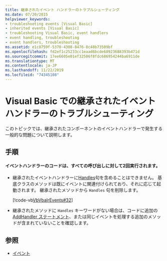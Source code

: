 ```yaml
---
title: 継承されたイベント ハンドラーのトラブルシューティング
ms.date: 07/20/2015
helpviewer_keywords:
- troubleshooting events [Visual Basic]
- inherited events [Visual Basic]
- troubleshooting Visual Basic, event handlers
- event handling, troubleshooting
- event handlers, troubleshooting
ms.assetid: e1c8759f-5370-4308-8476-8c48b73509bf
ms.openlocfilehash: fd2ef1c25233cc1eaad6bcde68923688393b471d
ms.sourcegitcommit: 17ee6605e01ef32506f8fdc686954244ba6911de
ms.translationtype: MT
ms.contentlocale: ja-JP
ms.lasthandoff: 11/22/2019
ms.locfileid: "74345108"
---
```

# <a name="troubleshooting-inherited-event-handlers-in-visual-basic"></a>Visual Basic での継承されたイベント ハンドラーのトラブルシューティング
このトピックでは、継承されたコンポーネントのイベントハンドラーで発生する一般的な問題について説明します。  
  
## <a name="procedures"></a>手順  
  
#### <a name="code-in-event-handler-executes-twice-for-every-call"></a>イベントハンドラーのコードは、すべての呼び出しに対して2回実行されます。  
  
- 継承されたイベントハンドラーに[Handles](../../../../visual-basic/language-reference/statements/handles-clause.md)句を含めることはできません。 基底クラスのメソッドは既にイベントに関連付けられており、それに応じて起動されます。 継承されたメソッドから `Handles` 句を削除します。  
  
     [!code-vb[VbVbalrEvents#32](~/samples/snippets/visualbasic/VS_Snippets_VBCSharp/VbVbalrEvents/VB/Class1.vb#32)]  
  
- 継承されたメソッドに `Handles` キーワードがない場合は、コードに追加の[AddHandler ステートメント](../../../../visual-basic/language-reference/statements/addhandler-statement.md)、または同じイベントを処理する追加のメソッドが含まれていないことを確認します。  
  
## <a name="see-also"></a>参照

- [イベント](../../../../visual-basic/programming-guide/language-features/events/index.md)

